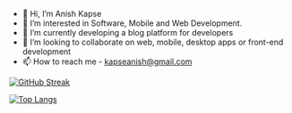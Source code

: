 - 👋 Hi, I’m Anish Kapse
- 👀 I’m interested in Software, Mobile and Web Development.
- 🌱 I’m currently developing a blog platform for developers
- 💞️ I’m looking to collaborate on web, mobile, desktop apps or front-end development
- 📫 How to reach me - kapseanish@gmail.com


[![GitHub Streak](https://github-readme-streak-stats-eight.vercel.app/?user=theonlyanish&theme=dark)](https://git.io/streak-stats)

[![Top Langs](https://github-readme-stats.vercel.app/api/top-langs/?username=theonlyanish&layout=compact&theme=vision-friendly-dark)](https://github.com/anuraghazra/github-readme-stats)


<!---
theonlyanish/theonlyanish is a ✨ special ✨ repository because its `README.md` (this file) appears on your GitHub profile.
You can click the Preview link to take a look at your changes.
--->
